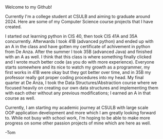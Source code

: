 Welcome to my Github!

Currently I'm a college student at CSULB and aiming to graduate around 2024.
Here are some of my Computer Science course projects that I have created.

I started out learning python in CIS 40, then took CIS 41A and 35A concurrently. 
Afterwards I took 41B (advanced python) and ended up with an A in the class and have gotten my certificate of achivement in python from De Anza.
After the summer I took 35B (advanced Java) and finished with an A as well. I think that this class is where something finally clicked and I wrote much better code
(as you do with more experience). Everyone starts somewhere and its nice to watch my growth as a programmer, my first works in 41B were okay but they got better over time, and in 35B my professor really got proper coding procedures into my head. My final quarter at De Anza, I took the Data Structures/Abstraction course where we focused heavily on creating our own data structures and implementing them with each other without any previous modifications; I earned an A in that course as well.

Currently, I am starting my academic journey at CSULB with large scale OOP application development and more which I am greatly looking forward to. While not busy with school work, I'm hoping to be able to make more progress on some other passion projects of mine which are here as well.

-Tom
